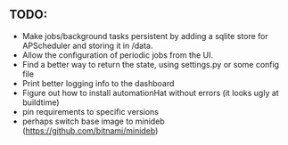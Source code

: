## TODO:

* Make jobs/background tasks persistent by adding a sqlite store for APScheduler and storing it in /data.
* Allow the configuration of periodic jobs from the UI.
* Find a better way to return the state, using settings.py or some config file
* Print better logging info to the dashboard
* Figure out how to install automationHat without errors (it looks ugly at buildtime)
* pin requirements to specific versions
* perhaps switch base image to minideb (https://github.com/bitnami/minideb)